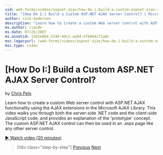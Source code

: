 ```yaml
---
uid: web-forms/videos/aspnet-ajax/how-do-i-build-a-custom-aspnet-ajax-server-control
title: "[How Do I:] Build a Custom ASP.NET AJAX Server Control? | Microsoft Docs"
author: rick-anderson
description: "Learn how to create a custom Web server control with ASP.NET AJAX functionality using the AJAX extensions in the Microsoft AJAX Library. This video walks you..."
ms.author: riande
ms.date: 07/25/2007
ms.assetid: 1165e0b4-2240-4dc2-aa94-ef6664c71a8c
msc.legacyurl: /web-forms/videos/aspnet-ajax/how-do-i-build-a-custom-aspnet-ajax-server-control
msc.type: video
---
```

[How Do I:] Build a Custom ASP.NET AJAX Server Control?
====================
by [Chris Pels](https://twitter.com/chrispels)

Learn how to create a custom Web server control with ASP.NET AJAX functionality using the AJAX extensions in the Microsoft AJAX Library. This video walks you through both the server-side .NET code and the client-side JavaScript code, and provides an explanation of the 'prototype' concept. The custom ASP.NET AJAX control can then be used in an .aspx page like any other server control.

[&#9654; Watch video (20 minutes)](https://channel9.msdn.com/Blogs/ASP-NET-Site-Videos/how-do-i-build-a-custom-aspnet-ajax-server-control)

> [!div class="step-by-step"]
> [Previous](how-do-i-debug-aspnet-ajax-applications-using-visual-studio-2005.md)
> [Next](how-do-i-use-javascript-to-refresh-an-aspnet-ajax-updatepanel.md)
